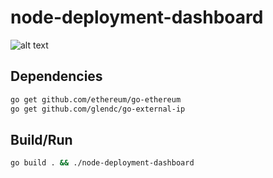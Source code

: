 # node-deployment-dashboard

![alt text](https://github.com/xero-official/node-deployment-dashboard/raw/master/screenshot.png)

## Dependencies
```bash
go get github.com/ethereum/go-ethereum
go get github.com/glendc/go-external-ip
```

## Build/Run

```bash
go build . && ./node-deployment-dashboard
```
